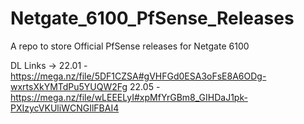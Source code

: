 # Netgate_6100_PfSense_Releases
A repo to store Official PfSense releases for Netgate 6100

DL Links ->
22.01 - https://mega.nz/file/5DF1CZSA#gVHFGd0ESA3oFsE8A6ODg-wxrtsXkYMTdPu5YUQW2Fg
22.05 - https://mega.nz/file/wLEEELyI#xpMfYrGBm8_GIHDaJ1pk-PXIzycVKUliWCNGIlFBAI4

